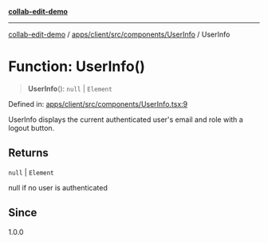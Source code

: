 [**collab-edit-demo**](../../../../../../README.md)

***

[collab-edit-demo](../../../../../../README.md) / [apps/client/src/components/UserInfo](../README.md) / UserInfo

# Function: UserInfo()

> **UserInfo**(): `null` \| `Element`

Defined in: [apps/client/src/components/UserInfo.tsx:9](https://github.com/austyle-io/pub-sub-demo/blob/00b2f1e9b947d5e964db5c3be9502513c4374263/apps/client/src/components/UserInfo.tsx#L9)

UserInfo displays the current authenticated user's email and role with a logout button.

## Returns

`null` \| `Element`

null if no user is authenticated

## Since

1.0.0
